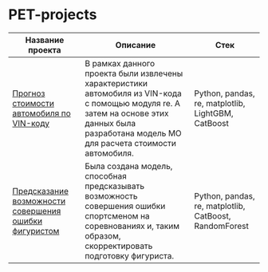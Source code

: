 # PET-projects


| Название проекта                                                  | Описание                                                                                                                                                                                                                                      | Стек                                                     |
|-------------------------------------------------------------------|-----------------------------------------------------------------------------------------------------------------------------------------------------------------------------------------------------------------------------------------------|----------------------------------------------------------|
| [Прогноз стоимости автомобиля по VIN-коду](car_price_predict_from_vin)                 | В рамках данного проекта были извлечены характеристики автомобиля из VIN-кода с помощью модуля re. А затем на основе этих данных была разработана модель МО для расчета стоимости автомобиля.                              | Python, pandas, re, matplotlib, LightGBM, CatBoost                   |
| [Предсказание возможности совершения ошибки фигуристом](sportsman_error_prediction)                 | Была создана модель, способная предсказывать возможность совершения ошибки спортсменом на соревнованиях и, таким образом, скорректировать подготовку фигуриста.                              | Python, pandas, re, matplotlib, CatBoost, RandomForest                   |
